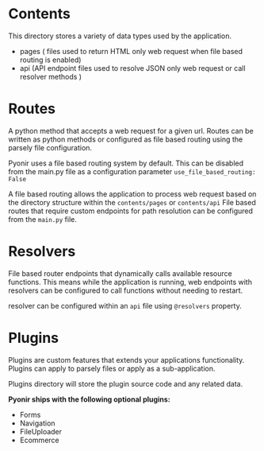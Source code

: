 # Contents
This directory stores a variety of data types used by the application.

- pages ( files used to return HTML only web request when file based routing is enabled)
- api (API endpoint files used to resolve JSON only web request or call resolver methods )

# Routes
A python method that accepts a web request for a given url.
Routes can be written as python methods or configured as file based routing using the parsely file configuration.

Pyonir uses a file based routing system by default. This can be disabled from the main.py file as a configuration parameter
`use_file_based_routing: False`

A file based routing allows the application to process web request based on the directory structure within the
`contents/pages` or `contents/api` File based routes that require custom endpoints for path resolution can be configured from the `main.py` file.

# Resolvers
File based router endpoints that dynamically calls available resource functions.
This means while the application is running, web endpoints with resolvers can be configured to call functions without needing to restart.

resolver can be configured within an `api` file using `@resolvers` property.

# Plugins
Plugins are custom features that extends your applications functionality. Plugins can apply to parsely files
or apply as a sub-application.

Plugins directory will store the plugin source code and any related data.

**Pyonir ships with the following optional plugins:**

- Forms
- Navigation
- FileUploader
- Ecommerce
